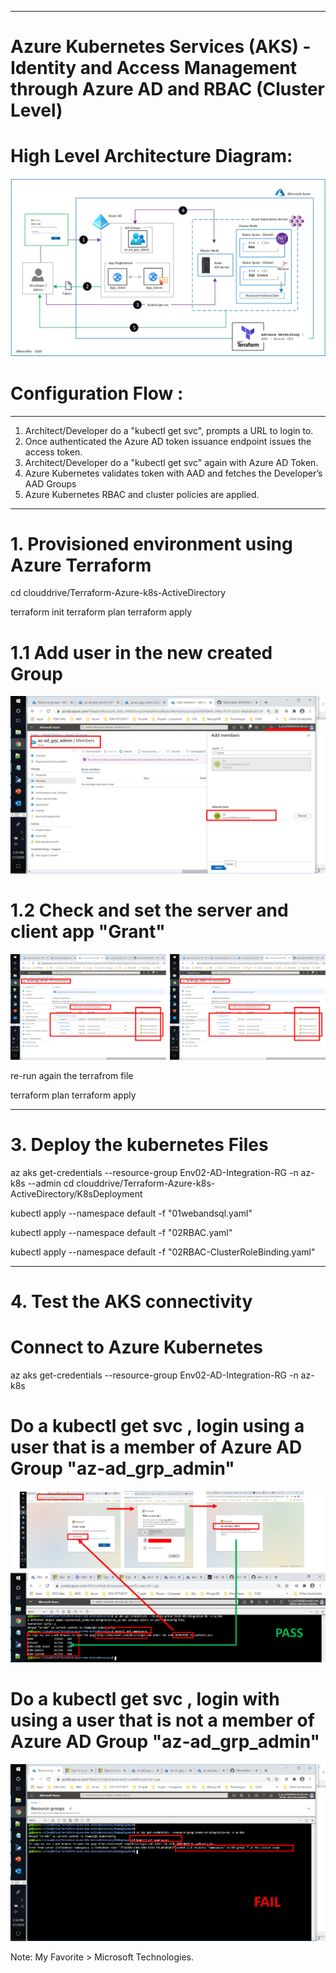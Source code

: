 ----------------------------------------------------------
# Azure Kubernetes Services (AKS) - Identity and Access Management through Azure AD and RBAC (Cluster Level)


# High Level Architecture Diagram:


![Image description](https://github.com/GBuenaflor/01azure-aks-azure-ad-integration/blob/master/Images/GB-AKS-AzureAD01.png)


# Configuration Flow :

------------------------------------------------------------------------------

1. Architect/Developer do a "kubectl get svc", prompts a URL to login to.
2. Once authenticated the Azure AD token issuance endpoint issues the access token.
3. Architect/Developer do a "kubectl get svc" again  with Azure AD Token.
4. Azure Kubernetes validates token with AAD and fetches the Developer’s AAD Groups
5. Azure Kubernetes RBAC and cluster policies are applied.

------------------------------------------------------------------------------
# 1. Provisioned environment using Azure Terraform


cd clouddrive/Terraform-Azure-k8s-ActiveDirectory


terraform init
terraform plan
terraform apply


# 1.1 Add user in the new created Group

![Image description](https://github.com/GBuenaflor/01azure-aks-azure-ad-integration/blob/master/Images/GB-AKS-AzureAD02.png)


# 1.2 Check and set the server and client app "Grant"

![Image description](https://github.com/GBuenaflor/01azure-aks-azure-ad-integration/blob/master/Images/GB-AKS-AzureAD03.png)


re-run again the terrafrom file

terraform plan
terraform apply


------------------------------------------------------------------------------
# 3. Deploy the kubernetes Files


az aks get-credentials --resource-group Env02-AD-Integration-RG -n az-k8s --admin 
cd clouddrive/Terraform-Azure-k8s-ActiveDirectory/K8sDeployment


kubectl apply --namespace default -f "01webandsql.yaml"
		
kubectl apply --namespace default -f "02RBAC.yaml"

kubectl apply --namespace default -f "02RBAC-ClusterRoleBinding.yaml"
  
   
  
------------------------------------------------------------------------------
# 4. Test the AKS connectivity


# Connect to Azure Kubernetes

az aks get-credentials --resource-group Env02-AD-Integration-RG -n az-k8s


# Do a kubectl get svc , login using a user that is a member of Azure AD Group "az-ad_grp_admin"

![Image description](https://github.com/GBuenaflor/01azure-aks-azure-ad-integration/blob/master/Images/GB-AKS-AzureAD04.png)


# Do a kubectl get svc , login with using a user that is not a member of Azure AD Group "az-ad_grp_admin"

![Image description](https://github.com/GBuenaflor/01azure-aks-azure-ad-integration/blob/master/Images/GB-AKS-AzureAD05.png)




Note: My Favorite > Microsoft Technologies.

